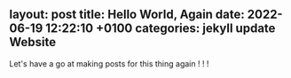 layout: post
title:  Hello World, Again
date:   2022-06-19 12:22:10 +0100
categories: jekyll update Website 
---


Let's have a go at making posts for this thing again ! ! ! 